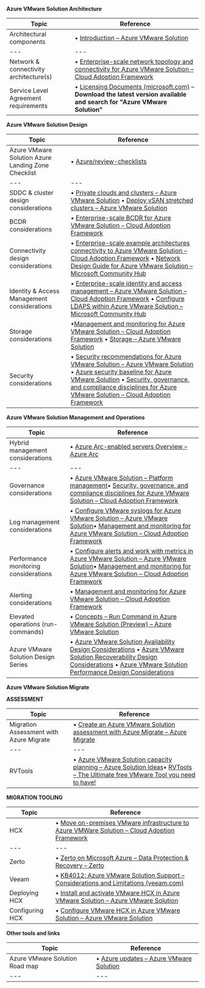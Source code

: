 **Azure VMware Solution Architecture**

| **Topic** | **Reference** |
| --- | --- |
| Architectural components | • [Introduction – Azure VMware Solution](https://learn.microsoft.com/en-us/azure/azure-vmware/introduction) |
| --- | --- |
| Network & connectivity architecture(s) | • [Enterprise-scale network topology and connectivity for Azure VMware Solution – Cloud Adoption Framework](https://learn.microsoft.com/en-us/azure/cloud-adoption-framework/scenarios/azure-vmware/eslz-network-topology-connectivity) |
| Service Level Agreement requirements | • [Licensing Documents (microsoft.com)](https://www.microsoft.com/licensing/docs/view/Service-Level-Agreements-SLA-for-Online-Services?lang=1) –  **Download the latest version available and search for "Azure VMware Solution"** |

**Azure VMware Solution Design**

| **Topic** | **Reference** |
| --- | --- |
| Azure VMware Solution Azure Landing Zone Checklist | • [Azure/review-checklists](https://github.com/Azure/review-checklists) |
| --- | --- |
| SDDC & cluster design considerations | • [Private clouds and clusters – Azure VMware Solution](https://learn.microsoft.com/en-us/azure/azure-vmware/concepts-private-clouds-clusters) • [Deploy vSAN stretched clusters – Azure VMware Solution](https://learn.microsoft.com/en-us/azure/azure-vmware/deploy-vsan-stretched-clusters) |
| BCDR considerations | • [Enterprise-scale BCDR for Azure VMware Solution – Cloud Adoption Framework](https://learn.microsoft.com/en-us/azure/cloud-adoption-framework/scenarios/azure-vmware/eslz-business-continuity-and-disaster-recovery) |
| Connectivity design considerations | • [Enterprise-scale example architectures connectivity to Azure VMware Solution – Cloud Adoption Framework](https://learn.microsoft.com/en-us/azure/cloud-adoption-framework/scenarios/azure-vmware/example-architectures) • [Network Design Guide for Azure VMware Solution – Microsoft Community Hub](https://techcommunity.microsoft.com/t5/itops-talk-blog/network-design-guide-for-azure-vmware-solution/ba-p/3832546) |
| Identity & Access Management considerations | • [Enterprise-scale identity and access management – Azure VMware Solution – Cloud Adoption Framework](https://learn.microsoft.com/en-us/azure/cloud-adoption-framework/scenarios/azure-vmware/eslz-identity-and-access-management) • [Configure LDAPS within Azure VMware Solution – Microsoft Community Hub](https://techcommunity.microsoft.com/t5/fasttrack-for-azure/configure-ldaps-within-azure-vmware-solution/ba-p/3725759) |
| Storage considerations | •[Management and monitoring for Azure VMware Solution – Cloud Adoption Framework](https://learn.microsoft.com/en-us/azure/cloud-adoption-framework/scenarios/azure-vmware/eslz-management-and-monitoring#storage-considerations) • [Storage – Azure VMware Solution](https://learn.microsoft.com/en-us/azure/azure-vmware/concepts-storage) |
| Security considerations | • [Security recommendations for Azure VMware Solution – Azure VMware Solution](https://learn.microsoft.com/en-us/azure/azure-vmware/concepts-security-recommendations) • [Azure security baseline for Azure VMware Solution](https://learn.microsoft.com/en-us/security/benchmark/azure/baselines/azure-vmware-solution-security-baseline?toc=%2Fazure%2Fazure-vmware%2Ftoc.json) • [Security, governance, and compliance disciplines for Azure VMware Solution – Cloud Adoption Framework](https://learn.microsoft.com/en-us/azure/cloud-adoption-framework/scenarios/azure-vmware/eslz-security-governance-and-compliance#security) |

**Azure VMware Solution Management and Operations**

| **Topic** | **Reference** |
| --- | --- |
| Hybrid management considerations | • [Azure Arc-enabled servers Overview – Azure Arc](https://learn.microsoft.com/en-us/azure/azure-arc/servers/overview) |
| --- | --- |
| Governance considerations | • [Azure VMware Solution – Platform management](https://learn.microsoft.com/en-us/azure/azure-vmware/faq#how-often-is-the-vmware-solution-software--esxi--vcenter-server--nsx-t-data-center--patched--updated--or-upgraded-in-the-azure-vmware-solution-private-cloud)• [Security, governance, and compliance disciplines for Azure VMware Solution – Cloud Adoption Framework](https://learn.microsoft.com/en-us/azure/cloud-adoption-framework/scenarios/azure-vmware/eslz-security-governance-and-compliance#governance) |
| Log management considerations | • [Configure VMware syslogs for Azure VMware Solution – Azure VMware Solution](https://learn.microsoft.com/en-us/azure/azure-vmware/configure-vmware-syslogs)• [Management and monitoring for Azure VMware Solution – Cloud Adoption Framework](https://learn.microsoft.com/en-us/azure/cloud-adoption-framework/scenarios/azure-vmware/eslz-management-and-monitoring#azure-tooling-recommendations) |
| Performance monitoring considerations | • [Configure alerts and work with metrics in Azure VMware Solution – Azure VMware Solution](https://learn.microsoft.com/en-us/azure/azure-vmware/configure-alerts-for-azure-vmware-solution)• [Management and monitoring for Azure VMware Solution – Cloud Adoption Framework](https://learn.microsoft.com/en-us/azure/cloud-adoption-framework/scenarios/azure-vmware/eslz-management-and-monitoring#azure-tooling-recommendations) |
| Alerting considerations | • [Management and monitoring for Azure VMware Solution – Cloud Adoption Framework](https://learn.microsoft.com/en-us/azure/cloud-adoption-framework/scenarios/azure-vmware/eslz-management-and-monitoring#azure-tooling-recommendations) |
| Elevated operations (run-commands) | • [Concepts – Run Command in Azure VMware Solution (Preview) – Azure VMware Solution](https://learn.microsoft.com/en-us/azure/azure-vmware/concepts-run-command) |
| Azure VMware Solution Design Series | • [Azure VMware Solution Availability Design Considerations](https://techcommunity.microsoft.com/t5/azure-migration-and/azure-vmware-solution-availability-design-considerations/ba-p/3682915) • [Azure VMware Solution Recoverability Design Considerations](https://techcommunity.microsoft.com/t5/azure-migration-and/azure-vmware-solution-recoverability-design-considerations/ba-p/3746509) • [Azure VMware Solution Performance Design Considerations](https://techcommunity.microsoft.com/t5/azure-migration-and/azure-vmware-solution-performance-design-considerations/ba-p/3903291) |

**Azure VMware Solution Migrate**

**ASSESSMENT**

| **Topic** | **Reference** |
| --- | --- |
| Migration Assessment with Azure Migrate | • [Create an Azure VMware Solution assessment with Azure Migrate – Azure Migrate](https://learn.microsoft.com/en-us/azure/migrate/how-to-create-azure-vmware-solution-assessment) |
| --- | --- |
| RVTools | • [Azure VMware Solution capacity planning – Azure Solution Ideas](https://learn.microsoft.com/en-us/azure/architecture/solution-ideas/articles/azure-vmware-solution-foundation-capacity#discovery)• [RVTools – The Ultimate free VMware Tool you need to have!](https://www.youtube.com/watch?v=2A-fOuNQWKc) |

**MIGRATION TOOLING**

| **Topic** | **Reference** |
| --- | --- |
| HCX | • [Move on-premises VMware infrastructure to Azure VMWare Solution – Cloud Adoption Framework](https://learn.microsoft.com/en-us/azure/cloud-adoption-framework/migrate/azure-best-practices/contoso-migration-vmware-to-azure) |
| --- | --- |
| Zerto | • [Zerto on Microsoft Azure – Data Protection & Recovery – Zerto](https://www.zerto.com/solutions/use-cases/cloud/microsoft-azure/) |
| Veeam | • [KB4012: Azure VMware Solution Support – Considerations and Limitations (veeam.com)](https://www.veeam.com/kb4012) |
| Deploying HCX | • [Install and activate VMware HCX in Azure VMware Solution – Azure VMware Solution](https://learn.microsoft.com/en-us/azure/azure-vmware/install-vmware-hcx) |
| Configuring HCX | • [Configure VMware HCX in Azure VMware Solution – Azure VMware Solution](https://learn.microsoft.com/en-us/azure/azure-vmware/configure-vmware-hcx) |

**Other tools and links**

| **Topic** | **Reference** |
| --- | --- |
| Azure VMware Solution Road map | • [Azure updates – Azure VMware Solution](https://azure.microsoft.com/en-us/updates/?query=%22azure%20vmware%20solution%22) |
| --- | --- |
